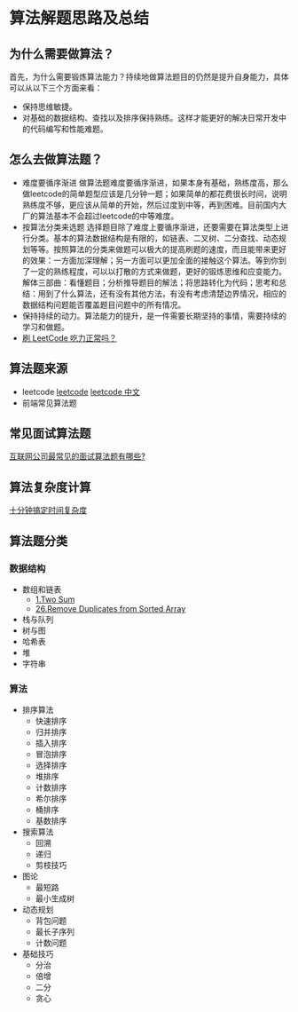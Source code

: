# 算法解题思路及总结
## 为什么需要做算法？
首先，为什么需要锻炼算法能力？持续地做算法题目的仍然是提升自身能力，具体可以从以下三个方面来看：
* 保持思维敏捷。
* 对基础的数据结构、查找以及排序保持熟练。这样才能更好的解决日常开发中的代码编写和性能难题。
## 怎么去做算法题？
* 难度要循序渐进
做算法题难度要循序渐进，如果本身有基础，熟练度高，那么做leetcode的简单题型应该是几分钟一题；如果简单的都花费很长时间，说明熟练度不够，更应该从简单的开始，然后过度到中等，再到困难。目前国内大厂的算法基本不会超过leetcode的中等难度。
* 按算法分类来选题
选择题目除了难度上要循序渐进，还要需要在算法类型上进行分类。基本的算法数据结构是有限的，如链表、二叉树、二分查找、动态规划等等。按照算法的分类来做题可以极大的提高刷题的速度，而且能带来更好的效果：一方面加深理解；另一方面可以更加全面的接触这个算法。等到你到了一定的熟练程度，可以以打散的方式来做题，更好的锻炼思维和应变能力。
解体三部曲：看懂题目；分析推导题目的解法；将思路转化为代码；思考和总结：用到了什么算法，还有没有其他方法，有没有考虑清楚边界情况，相应的数据结构问题能否覆盖题目问题中的所有情况。
* 保持持续的动力。算法能力的提升，是一件需要长期坚持的事情，需要持续的学习和做题。
* [刷 LeetCode 吃力正常吗？](https://www.zhihu.com/question/31092580/answer/453117660)
## 算法题来源
* leetcode
    [leetcode](https://leetcode.com/problemset/all/)
    [leetcode 中文](https://leetcode-cn.com/)
* 前端常见算法题
## 常见面试算法题
[互联网公司最常见的面试算法题有哪些?](https://www.zhihu.com/question/24964987/answer/586425979)
## 算法复杂度计算
[十分钟搞定时间复杂度](https://www.jianshu.com/p/f4cca5ce055a)
## 算法题分类
### 数据结构
* 数组和链表
    - [1.Two Sum](https://leetcode.com/problems/two-sum/)
    - [26.Remove Duplicates from Sorted Array](https://leetcode.com/problems/remove-duplicates-from-sorted-array/)
* 栈与队列
* 树与图
* 哈希表
* 堆
* 字符串
### 算法
* 排序算法
    - 快速排序
    - 归并排序
    - 插入排序
    - 冒泡排序
    - 选择排序
    - 堆排序
    - 计数排序
    - 希尔排序
    - 桶排序
    - 基数排序
* 搜索算法
    - 回溯
    - 递归
    - 剪枝技巧
* 图论
    - 最短路
    - 最小生成树
* 动态规划
    - 背包问题
    - 最长子序列
    - 计数问题
* 基础技巧
    - 分治
    - 倍增
    - 二分
    - 贪心

